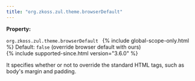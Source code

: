 ```yaml
---
title: "org.zkoss.zul.theme.browserDefault"
---
```


**Property:**

`org.zkoss.zul.theme.browserDefault `
{% include global-scope-only.html %}
Default: `false` (override browser default with ours)  
{% include supported-since.html version="3.6.0" %}

It specifies whether or not to override the standard HTML tags, such as
body's margin and padding.
